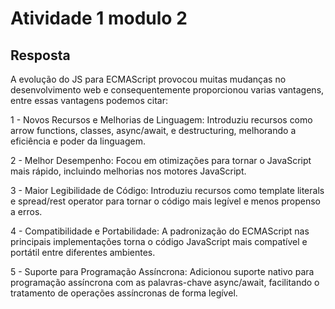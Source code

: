 # Atividade 1 modulo 2
## Resposta

A evolução do JS para ECMAScript provocou muitas mudanças no desenvolvimento web e consequentemente proporcionou varias vantagens, entre essas vantagens podemos citar:
 
1 - Novos Recursos e Melhorias de Linguagem: Introduziu recursos como arrow functions, classes, async/await, e destructuring, melhorando a eficiência e poder da linguagem.

2 - Melhor Desempenho: Focou em otimizações para tornar o JavaScript mais rápido, incluindo melhorias nos motores JavaScript.

3 - Maior Legibilidade de Código: Introduziu recursos como template literals e spread/rest operator para tornar o código mais legível e menos propenso a erros.

4 - Compatibilidade e Portabilidade: A padronização do ECMAScript nas principais implementações torna o código JavaScript mais compatível e portátil entre diferentes ambientes.

5 - Suporte para Programação Assíncrona: Adicionou suporte nativo para programação assíncrona com as palavras-chave async/await, facilitando o tratamento de operações assíncronas de forma legível.
